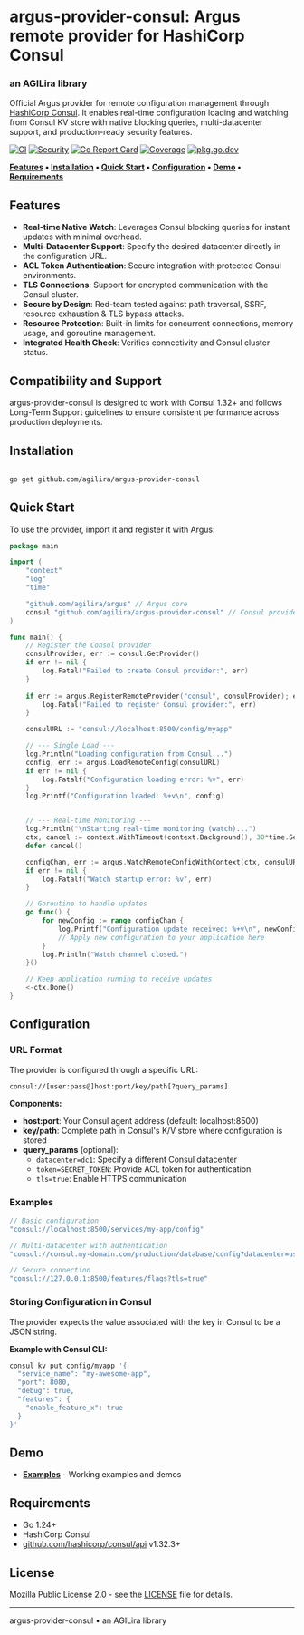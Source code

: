 # argus-provider-consul: Argus remote provider for HashiCorp Consul
### an AGILira library

Official Argus provider for remote configuration management through [HashiCorp Consul](https://github.com/hashicorp/consul).
It enables real-time configuration loading and watching from Consul KV store with native blocking queries, multi-datacenter support, and production-ready security features.

[![CI](https://github.com/agilira/argus-provider-consul/actions/workflows/ci.yml/badge.svg)](https://github.com/agilira/argus-provider-consul/actions/workflows/ci.yml)
[![Security](https://img.shields.io/badge/Security-gosec-brightgreen)](https://github.com/agilira/argus-provider-consul/actions/workflows/ci.yml)
[![Go Report Card](https://goreportcard.com/badge/github.com/agilira/argus-provider-consul?v=2)](https://goreportcard.com/report/github.com/agilira/argus-provider-consul)
[![Coverage](https://codecov.io/gh/agilira/argus-provider-consul/branch/main/graph/badge.svg)](https://codecov.io/gh/agilira/argus-provider-consul)
[![pkg.go.dev](https://pkg.go.dev/badge/github.com/agilira/argus-provider-consul.svg)](https://pkg.go.dev/github.com/agilira/argus-provider-consul)

**[Features](#features) • [Installation](#installation) • [Quick Start](#quick-start) • [Configuration](#configuration) • [Demo](#demo) • [Requirements](#requirements)**

## Features

- **Real-time Native Watch**: Leverages Consul blocking queries for instant updates with minimal overhead.
- **Multi-Datacenter Support**: Specify the desired datacenter directly in the configuration URL.
- **ACL Token Authentication**: Secure integration with protected Consul environments.
- **TLS Connections**: Support for encrypted communication with the Consul cluster.
- **Secure by Design**: Red-team tested against path traversal, SSRF, resource exhaustion & TLS bypass attacks.
- **Resource Protection**: Built-in limits for concurrent connections, memory usage, and goroutine management.
- **Integrated Health Check**: Verifies connectivity and Consul cluster status.

## Compatibility and Support

argus-provider-consul is designed to work with Consul 1.32+ and follows Long-Term Support guidelines to ensure consistent performance across production deployments.

## Installation

```bash

go get github.com/agilira/argus-provider-consul

```

## Quick Start

To use the provider, import it and register it with Argus:

```go
package main

import (
    "context"
    "log"
    "time"

    "github.com/agilira/argus" // Argus core
    consul "github.com/agilira/argus-provider-consul" // Consul provider
)

func main() {
    // Register the Consul provider
    consulProvider, err := consul.GetProvider()
    if err != nil {
        log.Fatal("Failed to create Consul provider:", err)
    }
    
    if err := argus.RegisterRemoteProvider("consul", consulProvider); err != nil {
        log.Fatal("Failed to register Consul provider:", err)
    }

    consulURL := "consul://localhost:8500/config/myapp"

    // --- Single Load ---
    log.Println("Loading configuration from Consul...")
    config, err := argus.LoadRemoteConfig(consulURL)
    if err != nil {
        log.Fatalf("Configuration loading error: %v", err)
    }
    log.Printf("Configuration loaded: %+v\n", config)


    // --- Real-time Monitoring ---
    log.Println("\nStarting real-time monitoring (watch)...")
    ctx, cancel := context.WithTimeout(context.Background(), 30*time.Second)
    defer cancel()

    configChan, err := argus.WatchRemoteConfigWithContext(ctx, consulURL)
    if err != nil {
        log.Fatalf("Watch startup error: %v", err)
    }

    // Goroutine to handle updates
    go func() {
        for newConfig := range configChan {
            log.Printf("Configuration update received: %+v\n", newConfig)
            // Apply new configuration to your application here
        }
        log.Println("Watch channel closed.")
    }()

    // Keep application running to receive updates
    <-ctx.Done()
}

```

## Configuration

### URL Format

The provider is configured through a specific URL:

```
consul://[user:pass@]host:port/key/path[?query_params]
```

**Components:**

- **host:port**: Your Consul agent address (default: localhost:8500)
- **key/path**: Complete path in Consul's K/V store where configuration is stored
- **query_params** (optional):
  - `datacenter=dc1`: Specify a different Consul datacenter
  - `token=SECRET_TOKEN`: Provide ACL token for authentication
  - `tls=true`: Enable HTTPS communication

### Examples

```go
// Basic configuration
"consul://localhost:8500/services/my-app/config"

// Multi-datacenter with authentication
"consul://consul.my-domain.com/production/database/config?datacenter=us-east-1&token=a1b2-c3d4"

// Secure connection
"consul://127.0.0.1:8500/features/flags?tls=true"
```

### Storing Configuration in Consul

The provider expects the value associated with the key in Consul to be a JSON string.

**Example with Consul CLI:**

```bash
consul kv put config/myapp '{
  "service_name": "my-awesome-app",
  "port": 8080,
  "debug": true,
  "features": {
    "enable_feature_x": true
  }
}'
```

## Demo

- **[Examples](./examples/)** - Working examples and demos

## Requirements

- Go 1.24+
- HashiCorp Consul
- [github.com/hashicorp/consul/api](https://github.com/hashicorp/consul) v1.32.3+

## License

Mozilla Public License 2.0 - see the [LICENSE](LICENSE.md) file for details.

---

argus-provider-consul • an AGILira library